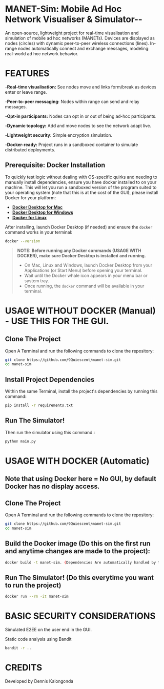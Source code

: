 # MANET-Sim: Mobile Ad Hoc Network Visualiser & Simulator--
An open-source, lightweight project for real-time visualisation and simulation of mobile ad hoc networks (MANETs). Devices are displayed as nodes (circles) with dynamic peer-to-peer wireless connections (lines). In-range nodes automatically connect and exchange messages, modeling real-world ad hoc network behavior.

# FEATURES
-**Real-time visualisation:** See nodes move and links form/break as devices enter or leave range.

-**Peer-to-peer messaging:** Nodes within range can send and relay messages.

-**Opt-in participants:** Nodes can opt in or out of being ad-hoc participants.

-**Dynamic topology:** Add and move nodes to see the network adapt live.

-**Lightweight security:** Simple encryption simulation.

-**Docker-ready:** Project runs in a sandboxed container to simulate distributed deployments.

## Prerequisite: Docker Installation
To quickly test logic without dealing with OS-specific quirks and needing to manually install dependencies, ensure you have docker installed to on your machine. 
This will let you run a sandboxed version of the program suited to your operating system (note that this is at the cost of the GUI), please install Docker for your platform:

- **[Docker Desktop for Mac](https://www.docker.com/products/docker-desktop/)**
- **[Docker Desktop for Windows](https://www.docker.com/products/docker-desktop/)**
- **[Docker for Linux](https://docs.docker.com/engine/install/)**

After installing, launch Docker Desktop (if needed) and ensure the `docker` command works in your terminal:
```bash
docker --version
```

> **NOTE: Before running any Docker commands (USAGE WITH DOCKER), make sure Docker Desktop is installed and running.**
> - On Mac, Linux and Windows, launch Docker Desktop from your Applications (or Start Menu) before opening your terminal.
> - Wait until the Docker whale icon appears in your menu bar or system tray.
> - Once running, the `docker` command will be available in your terminal.

# USAGE WITHOUT DOCKER (Manual) - USE THIS FOR THE GUI.
## Clone The Project
Open A Terminal and run the following commands to clone the repository:
```bash
git clone https://github.com/9Quiescent/manet-sim.git
cd manet-sim
```
## Install Project Dependencies
Within the same Terminal, install the project's dependencies by running this command:
```bash
pip install -r requirements.txt
```
## Run The Simulator!
Then run the simulator using this command.:
```bash
python main.py
```


# USAGE WITH DOCKER (Automatic)
## Note that using Docker here = No GUI, by default Docker has no display access.
## Clone The Project
Open A Terminal and run the following commands to clone the repository:
```bash
git clone https://github.com/9Quiescent/manet-sim.git
cd manet-sim
```
## Build the Docker image (Do this on the first run and anytime changes are made to the project):
```bash
docker build -t manet-sim. (Dependencies Are automatically handled by the docker file.)
```
## Run The Simulator! (Do this everytime you want to run the project)
```bash
docker run --rm -it manet-sim
```

# BASIC SECURITY CONSIDERATIONS
Simulated E2EE  on the user end in the GUI.

Static code analysis using Bandit 
```bash 
bandit -r ..
```
# CREDITS
Developed by Dennis Kalongonda

